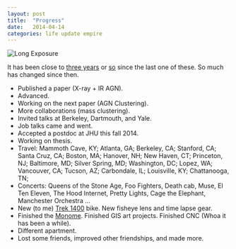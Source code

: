 ```yaml
---
layout: post
title:  "Progress"
date:   2014-04-14
categories: life update empire
---
```


![Long Exposure](https://farm4.staticflickr.com/3802/12276569956_4bacc12270.jpg) 


It has been close to [three years][progress2] or [so][progress25] since the last one of these.
So much has changed since then.




* Published a paper (X-ray + IR AGN).
* Advanced.
* Working on the next paper (AGN Clustering).
* More collaborations (mass clustering).
* Invited talks at Berkeley, Dartmouth, and Yale.
* Job talks came and went.
* Accepted a postdoc at JHU this fall 2014.
* Working on thesis.
* Travel: Mammoth Cave, KY; Atlanta, GA; Berkeley, CA; Stanford, CA; Santa Cruz, CA; Boston, MA; Hanover, NH; New Haven, CT; Princeton, NJ; Baltimore, MD; Silver Spring, MD; Washington, DC; Lopez, WA; Vancouver, CA; Tucson, AZ; Carbondale, IL; Louisville, KY; Chattanooga, TN;   
* Concerts: Queens of the Stone Age, Foo Fighters, Death cab, Muse, El Ten Eleven, The Hood Internet, Pretty Lights, Cage the Elephant, Manchester Orchestra ... 
* New (to me) [Trek 1400][bike] bike. New fisheye lens and time lapse gear.
* Finished the [Monome][monome]. Finished GIS art projects. Finished CNC (Whoa it has been a while).
* Different apartment.
* Lost some friends, improved other friendships, and made more.


[progress2]: http://alexthegradstudent.wordpress.com/2011/03/11/progress-v2-0/
[progress25]: http://alexthegradstudent.wordpress.com/2011/09/10/progress-v2-5/
[bike]: https://www.flickr.com/photos/pxddn/8848740101/
[monome]: https://www.flickr.com/photos/pxddn/13756112073/

